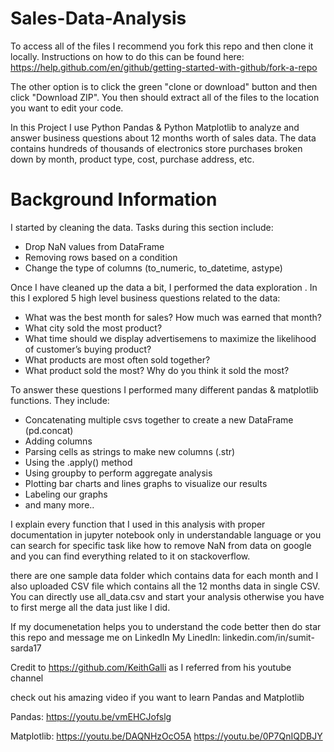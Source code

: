# Sales-Data-Analysis

To access all of the files I recommend you fork this repo and then clone it locally. Instructions on how to do this can be found here: https://help.github.com/en/github/getting-started-with-github/fork-a-repo

The other option is to click the green "clone or download" button and then click "Download ZIP". You then should extract all of the files to the location you want to edit your code.


In this Project I use Python Pandas & Python Matplotlib to analyze and answer business questions about 12 months worth of sales data. The data contains hundreds of thousands of electronics store purchases broken down by month, product type, cost, purchase address, etc. 

# Background Information

I started by cleaning the data. Tasks during this section include:
- Drop NaN values from DataFrame
- Removing rows based on a condition
- Change the type of columns (to_numeric, to_datetime, astype)

Once I have cleaned up the data a bit, I performed the data exploration . In this I explored 5 high level business questions related to the data:
- What was the best month for sales? How much was earned that month?
- What city sold the most product?
- What time should we display advertisemens to maximize the likelihood of customer’s buying product?
- What products are most often sold together?
- What product sold the most? Why do you think it sold the most?

To answer these questions I performed many different pandas & matplotlib functions. They include:
- Concatenating multiple csvs together to create a new DataFrame (pd.concat)
- Adding columns
- Parsing cells as strings to make new columns (.str)
- Using the .apply() method
- Using groupby to perform aggregate analysis
- Plotting bar charts and lines graphs to visualize our results
- Labeling our graphs
- and many more..

I explain every function that I used in this analysis with proper documentation in jupyter notebook only in understandable language or you can search for specific task like how to remove NaN from data on google and you can find everything related to it on stackoverflow. 

there are one sample data folder which contains data for each month and I also uploaded CSV file which contains all the 12 months data in single CSV. You can directly use all_data.csv and start your analysis otherwise you have to first merge all the data just like I did.

If my documenetation helps you to understand the code better then do star this repo and message me on LinkedIn 
My LinedIn: linkedin.com/in/sumit-sarda17

Credit to https://github.com/KeithGalli   as I referred from his youtube channel 

check out his amazing video if you want to learn Pandas and Matplotlib

Pandas:
https://youtu.be/vmEHCJofslg

Matplotlib:
https://youtu.be/DAQNHzOcO5A
https://youtu.be/0P7QnIQDBJY
